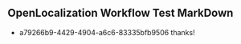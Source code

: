 ## OpenLocalization Workflow Test MarkDown
* a79266b9-4429-4904-a6c6-83335bfb9506 
thanks!<!--HONumber=Feb16_HO4-->

